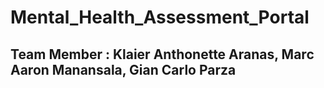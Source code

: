 # Mental_Health_Assessment_Portal
## Team Member : Klaier Anthonette Aranas, Marc Aaron Manansala, Gian Carlo Parza
